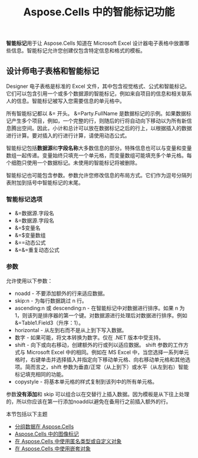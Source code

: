 ﻿---
title: Aspose.Cells 中的智能标记功能
type: docs
weight: 30
url: /zh/net/smart-markers-feature-in-aspose-cells/
---
**智能标记**用于让 Aspose.Cells 知道在 Microsoft Excel 设计器电子表格中放置哪些信息。智能标记允许您创建仅包含特定信息和格式的模板。
## **设计师电子表格和智能标记**
Designer 电子表格是标准的 Excel 文件，其中包含视觉格式、公式和智能标记。它们可以包含引用一个或多个数据源的智能标记，例如来自项目的信息和相关联系人的信息。智能标记被写入您需要信息的单元格中。

所有智能标记都以 &= 开头。 &=Party.FullName 是数据标记的示例。如果数据标记产生多个项目，例如，一个完整的行，则随后的行将自动向下移动以为所有新信息腾出空间。因此，小计和总计可以放在数据标记之后的行上，以根据插入的数据进行计算。要对插入的行进行计算，请使用动态公式。

智能标记包括**数据源**和**字段名称**大多数信息的部分。特殊信息也可以与变量和变量数组一起传递。变量始终只填充一个单元格，而变量数组可能填充多个单元格。每个细胞只使用一个数据标记。未使用的智能标记将被删除。

智能标记也可能包含参数。参数允许您修改信息的布局方式。它们作为逗号分隔列表附加到括号中智能标记的末尾。
### **智能标记选项**
- &=数据源.字段名
- &=数据源.字段名
- &=$变量名
- &=$变量数组
- &==动态公式
- &=&=重复动态公式
### **参数**
允许使用以下参数：

- noadd - 不要添加额外的行来适应数据。
- skip:n - 为每行数据跳过 n 行。
- ascending:n 或 descending:n - 在智能标记中对数据进行排序。如果 n 为 1，则该列是排序器的第一个键。对数据源进行处理后对数据进行排序。例如 &=Table1.Field3（升序：1）。
- horizontal - 从左到右而不是从上到下写入数据。
- 数字 - 如果可能，将文本转换为数字。仅在 .NET 版本中受支持。
- shift - 向下或向右移动，创建额外的行或列以适应数据。 shift 参数的工作方式与 Microsoft Excel 中的相同。例如在 MS Excel 中，当您选择一系列单元格时，右键单击并选择插入并指定向下移动单元格、向右移动单元格和其他选项。简而言之，shift 参数为垂直/正常（从上到下）或水平（从左到右）智能标记填充相同的功能。
- copystyle - 将基本单元格的样式复制到该列中的所有单元格。

参数**没有添加**和 skip 可以组合以在交替行上插入数据。因为模板是从下往上处理的，所以你应该在第一行添加noadd以避免在备用行之前插入额外的行。

本节包括以下主题

- [分组数据在 Aspose.Cells](/cells/zh/net/grouping-data-in-aspose-cells/)
- [Aspose.Cells 中的图像标记](/cells/zh/net/image-markers-in-aspose-cells/)
- [在 Aspose.Cells 中使用匿名类型或自定义对象](/cells/zh/net/using-anonymous-types-or-custom-objects-in-aspose-cells/)
- [在 Aspose.Cells 中使用嵌套对象](/cells/zh/net/using-nested-objects-in-aspose-cells/)
